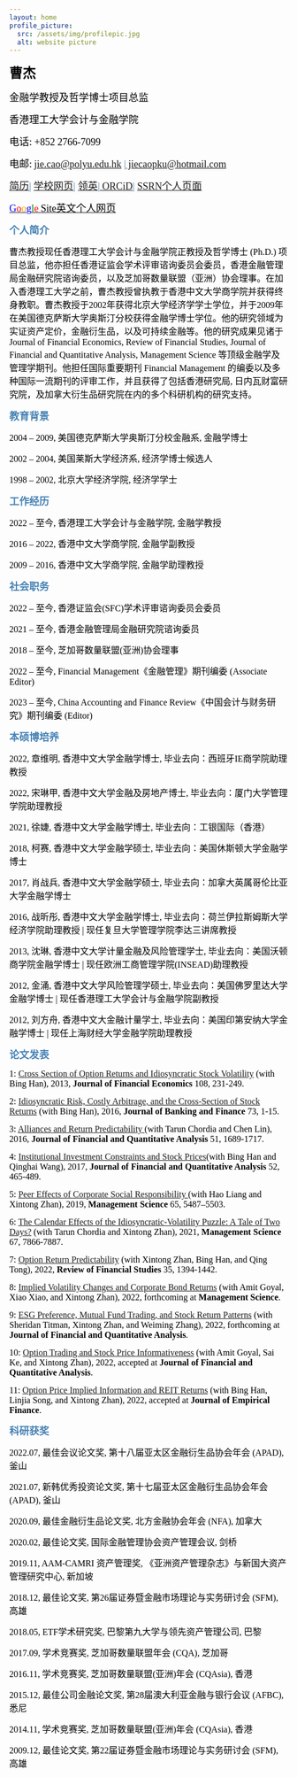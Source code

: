 ```yaml
---
layout: home
profile_picture:
  src: /assets/img/profilepic.jpg
  alt: website picture
---
```



<p>
<b><font color="Black" face="微软正黑" size=5 class="aa">曹杰</font></b>
</p>
<p>
<font color="Black" face="微软正黑" size=4 class="aa">金融学教授及哲学博士项目总监</font>
</p>
<p>
<font color="Black" face="微软正黑" size=4 class="aa">香港理工大学会计与金融学院</font>
</p>
<p>
<font color="Black" face="微软正黑" size=4 class="aa">电话: +852 2766-7099</font>
</p>
<p>
<font color="Black" face="微软正黑" size=4>电邮:</font>
<font color="SteelBlue" face="微软正黑" size=4><a href="mailto: jie.cao@polyu.edu.hk">jie.cao@polyu.edu.hk</a> |<a href="mailto: jiecaopku@hotmail.com"> jiecaopku@hotmail.com</a></font>
</p>

<p>
<font color="SteelBlue" face="微软正黑" size=4><a href="https://jiecaofin.github.io/JieCao_CVDec2022.pdf" target="_blank">简历</a>|
<a href="https://www.polyu.edu.hk/af/people/academic-staff/prof-jie-cao/" target="_blank">学校网页</a>|
<a href="https://hk.linkedin.com/in/jie-jay-cao">领英</a>|<a href="https://orcid.org/0000-0002-5245-8895" target="_blank"> ORCiD</a>|
<a href="https://papers.ssrn.com/sol3/cf_dev/AbsByAuth.cfm?per_id=549950" target="_blank">SSRN个人页面 </a></font>
</p>

<p>
<a href="https://sites.google.com/site/jiejaycao" target="_blank">
<font color="Blue" face="微软正黑" size=4>G</font><font color="Red" face="微软正黑" size=4>o</font><font color="Orange" face="微软正黑" size=4>o</font><font color="Blue" face="微软正黑" size=4>g</font><font color="Green" face="微软正黑" size=4>l</font><font color="Red" face="微软正黑" size=4>e</font>
<font color="Black" face="微软正黑" size=4>Site英文个人网页</font>
</a>
</p>
  


<p>
<b><font color="SteelBlue" face="微软正黑" size=4 class="aa">个人简介</font></b>
</p>
<p>
<font color="black" face="微软正黑" size=3>曹杰教授现任香港理工大学会计与金融学院正教授及哲学博士 (Ph.D.) 项目总监，他亦担任香港证监会学术评审谘询委员会委员，香港金融管理局金融研究院谘询委员，以及芝加哥数量联盟（亚洲）协会理事。在加入香港理工大学之前，曹杰教授曾执教于香港中文大学商学院并获得终身教职。曹杰教授于2002年获得北京大学经济学学士学位，并于2009年在美国德克萨斯大学奥斯汀分校获得金融学博士学位。他的研究领域为实证资产定价，金融衍生品，以及可持续金融等。他的研究成果见诸于Journal of Financial Economics, Review of Financial Studies, Journal of Financial and Quantitative Analysis, Management Science 等顶级金融学及管理学期刊。他担任国际重要期刊 Financial Management 的编委以及多种国际一流期刊的评审工作，并且获得了包括香港研究局, 日内瓦财富研究院，及加拿大衍生品研究院在内的多个科研机构的研究支持。</font>
</p>

<p>
<b><font color="SteelBlue" face="微软正黑" size=4 class="aa">教育背景</font></b>
</p>
<p>
<font color="black" face="微软正黑" size=3>2004 – 2009,	 美国德克萨斯大学奥斯汀分校金融系,		金融学博士</font>
</p>
<p>
<font color="black" face="微软正黑" size=3>2002 – 2004,	 美国莱斯大学经济系,  经济学博士候选人</font>
</p>
<p>
<font color="black" face="微软正黑" size=3>1998 – 2002, 北京大学经济学院, 经济学学士</font>
</p>

<p>
<b><font color="SteelBlue" face="微软正黑" size=4 class="aa">工作经历</font></b>
</p>
<p>
<font color="black" face="微软正黑" size=3>2022 – 至今,       香港理工大学会计与金融学院,				        金融学教授</font>
</p>
<p>
<font color="black" face="微软正黑" size=3>2016 – 2022,  香港中文大学商学院,				       金融学副教授</font>
</p>
<p>
<font color="black" face="微软正黑" size=3>2009 – 2016,  香港中文大学商学院,  金融学助理教授</font>
</p>

<p>
<b><font color="SteelBlue" face="微软正黑" size=4 class="aa">社会职务</font></b>
</p>
<p>
<font color="black" face="微软正黑" size=3>2022 – 至今,     香港证监会(SFC)学术评审谘询委员会委员</font>
</p>
<p>
<font color="black" face="微软正黑" size=3>2021 – 至今,  香港金融管理局金融研究院谘询委员</font>
</p>
<p>
<font color="black" face="微软正黑" size=3>2018 – 至今,  芝加哥数量联盟(亚洲)协会理事</font>
</p>
<p>
<font color="black" face="微软正黑" size=3>2022 – 至今,  Financial Management《金融管理》期刊编委 (Associate Editor)</font>
</p>
<p>
<font color="black" face="微软正黑" size=3>2023 – 至今,  China Accounting and Finance Review《中国会计与财务研究》期刊编委 (Editor)</font>
</p>
<p>
<b><font color="SteelBlue" face="微软正黑" size=4 class="aa">本硕博培养</font></b>
</p>

<p>
<font color="black" face="微软正黑" size=3>2022, 章维明, 香港中文大学金融学博士, 毕业去向：西班牙IE商学院助理教授</font>
</p>
<p>
<font color="black" face="微软正黑" size=3>2022, 宋琳甲, 香港中文大学金融及房地产博士, 毕业去向：厦门大学管理学院助理教授</font>
</p>
<p>
<font color="black" face="微软正黑" size=3>2021, 徐婕, 香港中文大学金融学博士, 毕业去向：工银国际（香港）</font>
</p>
<p>
<font color="black" face="微软正黑" size=3>2018, 柯赛, 香港中文大学金融学硕士, 毕业去向：美国休斯顿大学金融学博士 </font>
</p>

<p>
<font color="black" face="微软正黑" size=3>2017, 肖战兵, 香港中文大学金融学硕士, 毕业去向：加拿大英属哥伦比亚大学金融学博士 </font>
</p>

<p>
<font color="black" face="微软正黑" size=3>2016, 战昕彤, 香港中文大学金融学博士, 毕业去向：荷兰伊拉斯姆斯大学经济学院助理教授 | 现任复旦大学管理学院李达三讲席教授</font>
</p>


<p>
<font color="black" face="微软正黑" size=3>2013, 沈琳, 香港中文大学计量金融及风险管理学士, 毕业去向：美国沃顿商学院金融学博士 | 现任欧洲工商管理学院(INSEAD)助理教授 </font>
</p>
<p>
<font color="black" face="微软正黑" size=3>2012, 金涌, 香港中文大学风险管理学硕士, 毕业去向：美国佛罗里达大学金融学博士 | 现任香港理工大学会计与金融学院副教授 </font>
</p>

<p>
<font color="black" face="微软正黑" size=3>2012, 刘方舟, 香港中文大金融计量学士, 毕业去向：美国印第安纳大学金融学博士 | 现任上海财经大学金融学院助理教授 </font>
</p>

<p>
<b><font color="SteelBlue" face="微软正黑" size=4 class="aa">论文发表</font></b>
</p>
<p>
<font color="black" face="微软正黑" size=3>1: <a href="https://papers.ssrn.com/sol3/papers.cfm?abstract_id=1786607" target="_blank">Cross Section of Option Returns and Idiosyncratic Stock Volatility</a> (with Bing Han), 2013, <strong> Journal of Financial Economics </strong> 108, 231-249.</font>
</p>
<p>
<font color="black" face="微软正黑" size=3>2: <a href="https://papers.ssrn.com/sol3/papers.cfm?abstract_id=1291626" target="_blank">Idiosyncratic Risk, Costly Arbitrage, and the Cross-Section of Stock Returns</a> (with Bing Han),  2016, <strong> Journal of Banking and Finance</strong> 73, 1-15.</font>
</p>
<p>
<font color="black" face="微软正黑" size=3>3: <a href="https://papers.ssrn.com/sol3/papers.cfm?abstract_id=2409609" target="_blank">Alliances and Return Predictability </a> (with Tarun Chordia and Chen Lin), 2016, <strong> Journal of Financial and Quantitative Analysis</strong> 51, 1689-1717. </font>
</p>
<p>
<font color="black" face="微软正黑" size=3>4: <a href="https://papers.ssrn.com/sol3/papers.cfm?abstract_id=628683" target="_blank">Institutional Investment Constraints and Stock Prices</a>(with Bing Han and Qinghai Wang), 2017, <strong> Journal of Financial and Quantitative Analysis</strong> 52, 465-489.</font>
</p>
<p>
<font color="black" face="微软正黑" size=3>5: <a href="https://papers.ssrn.com/sol3/papers.cfm?abstract_id=2634100" target="_blank">Peer Effects of Corporate Social Responsibility </a> (with Hao Liang and Xintong Zhan), 2019, <strong> Management Science</strong> 65, 5487–5503.</font>
</p>
<p>
<font color="black" face="微软正黑" size=3>6: <a href="https://pubsonline.informs.org/doi/10.1287/mnsc.2020.3803" target="_blank"> The Calendar Effects of the Idiosyncratic-Volatility Puzzle: A Tale of Two Days?</a> (with Tarun Chordia and Xintong Zhan), 2021, <strong> Management Science</strong> 67, 7866-7887.</font>
</p>
<p>
<font color="black" face="微软正黑" size=3>7: <a href="https://academic.oup.com/rfs/article-abstract/35/3/1394/6294944?redirectedFrom=fulltext&login=false" target="_blank"> Option Return Predictability</a> (with Xintong Zhan, Bing Han, and Qing Tong), 2022, <strong> Review of Financial Studies</strong> 35, 1394-1442.</font>
</p>
<p>
<font color="black" face="微软正黑" size=3>8: <a href="https://papers.ssrn.com/sol3/papers.cfm?abstract_id=3400694" target="_blank"> Implied Volatility Changes and Corporate Bond Returns</a> (with  Amit Goyal, Xiao Xiao, and Xintong Zhan), 2022, forthcoming at <strong> Management Science</strong>.</font>
</p>
<p>
<font color="black" face="微软正黑" size=3>9: <a href="https://www.cambridge.org/core/journals/journal-of-financial-and-quantitative-analysis/article/abs/esg-preference-institutional-trading-and-stock-return-patterns/6FE00808FC61893DF3F9D983136BD8B3" target="_blank">ESG Preference, Mutual Fund Trading, and Stock Return Patterns</a> (with Sheridan Titman, Xintong Zhan, and Weiming Zhang), 2022, forthcoming at <strong> Journal of Financial and Quantitative Analysis</strong>.</font>
</p>
<p>
<font color="black" face="微软正黑" size=3>10: <a href="https://papers.ssrn.com/sol3/papers.cfm?abstract_id=3788744" target="_blank">Option Trading and Stock Price Informativeness</a> (with Amit Goyal, Sai Ke, and Xintong Zhan), 2022, accepted at <strong> Journal of Financial and Quantitative Analysis</strong>.</font>
</p>
<p>
<font color="black" face="微软正黑" size=3>11: <a href="https://papers.ssrn.com/sol3/papers.cfm?abstract_id=3401806" target="_blank">Option Price Implied Information and REIT Returns</a> (with Bing Han, Linjia Song, and Xintong Zhan), 2022, accepted at <strong> Journal of Empirical Finance</strong>.</font>
</p>


<p>
<b><font color="SteelBlue" face="微软正黑" size=4 class="aa">科研获奖</font></b>
</p>
<p>
<font color="black" face="微软正黑" size=3>2022.07,	最佳会议论文奖,			第十八届亚太区金融衍生品协会年会 (APAD),		釜山</font>
</p>
<p>
<font color="black" face="微软正黑" size=3>2021.07,	新韩优秀投资论文奖,			第十七届亚太区金融衍生品协会年会 (APAD),		釜山</font>
</p>
<p>
<font color="black" face="微软正黑" size=3>2020.09,	最佳金融衍生品论文奖,		北方金融协会年会 (NFA),						加拿大</font>
</p>
<p>
<font color="black" face="微软正黑" size=3>2020.02,	最佳论文奖,			国际金融管理协会资产管理会议,					剑桥</font>
</p>
<p>
<font color="black" face="微软正黑" size=3>2019.11,	AAM-CAMRI 资产管理奖,      《亚洲资产管理杂志》与新国大资产管理研究中心,	新加坡</font>
</p>
<p>
<font color="black" face="微软正黑" size=3>2018.12,	最佳论文奖,			第26届证券暨金融市场理论与实务研讨会 (SFM),	高雄</font>
</p>
<p>
<font color="black" face="微软正黑" size=3>2018.05,	ETF学术研究奖,				巴黎第九大学与领先资产管理公司,				巴黎</font>
</p>
<p>
<font color="black" face="微软正黑" size=3>2017.09,	学术竞赛奖,			芝加哥数量联盟年会 (CQA),					芝加哥</font>
</p>
<p>
<font color="black" face="微软正黑" size=3>2016.11,	学术竞赛奖,				芝加哥数量联盟(亚洲)年会 (CQAsia),				香港</font>
</p>
<p>
<font color="black" face="微软正黑" size=3>2015.12,	最佳公司金融论文奖,			第28届澳大利亚金融与银行会议 (AFBC),			悉尼</font>
</p>
<p>
<font color="black" face="微软正黑" size=3>2014.11,	学术竞赛奖,			芝加哥数量联盟(亚洲)年会 (CQAsia),     香港</font>
</p>
<p>
<font color="black" face="微软正黑" size=3>2009.12,	最佳论文奖,		第22届证券暨金融市场理论与实务研讨会 (SFM),	高雄</font>
</p>


